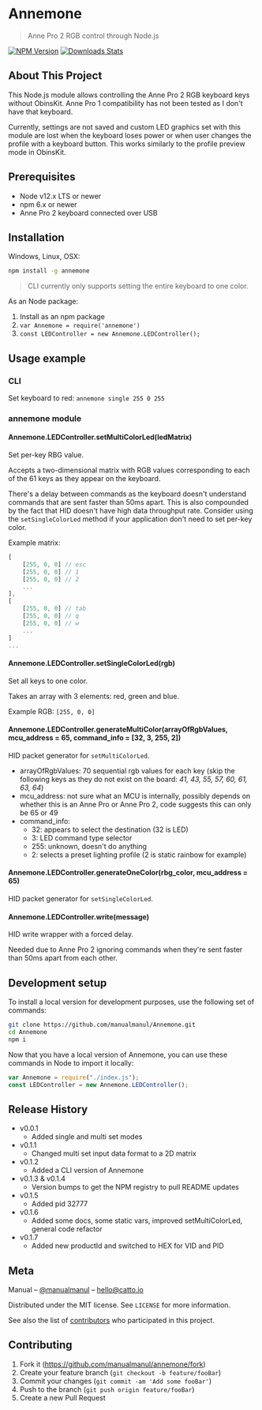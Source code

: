 # Annemone

>Anne Pro 2 RGB control through Node.js

[![NPM Version][npm-image]][npm-url]
[![Downloads Stats][npm-downloads]][npm-url]

## About This Project

This Node.js module allows controlling the Anne Pro 2 RGB keyboard keys without ObinsKit. Anne Pro 1 compatibility has not been tested as I don't have that keyboard.

Currently, settings are not saved and custom LED graphics set with this module are lost when the keyboard loses power or when user changes the profile with a keyboard button. This works similarly to the profile preview mode in ObinsKit.

## Prerequisites

* Node v12.x LTS or newer
* npm 6.x or newer
* Anne Pro 2 keyboard connected over USB

## Installation

Windows, Linux, OSX:

```sh
npm install -g annemone
```

>CLI currently only supports setting the entire keyboard to one color.

As an Node package:

1. Install as an npm package
2. `var Annemone = require('annemone')`
3. `const LEDController = new Annemone.LEDController();`

## Usage example

### CLI

Set keyboard to red:
`annemone single 255 0 255`

### annemone module

#### Annemone.LEDController.setMultiColorLed(ledMatrix)

Set per-key RBG value.

Accepts a two-dimensional matrix with RGB values corresponding to each of the 61 keys as they appear on the keyboard.

There's a delay between commands as the keyboard doesn't understand commands that are sent faster than 50ms apart. This is also compounded by the fact that HID doesn't have high data throughput rate. Consider using the `setSingleColorLed` method if your application don't need to set per-key color.

Example matrix:

```js
[
    [255, 0, 0] // esc
    [255, 0, 0] // 1
    [255, 0, 0] // 2
    ...
],
[
    [255, 0, 0] // tab
    [255, 0, 0] // q
    [255, 0, 0] // w
    ...
]
...
```

#### Annemone.LEDController.setSingleColorLed(rgb)

Set all keys to one color.

Takes an array with 3 elements: red, green and blue.

Example RGB: `[255, 0, 0]`

#### Annemone.LEDController.generateMultiColor(arrayOfRgbValues, mcu_address = 65, command_info = [32, 3, 255, 2])

HID packet generator for `setMultiColorLed`.

* arrayOfRgbValues: 70 sequential rgb values for each key (skip the following keys as they do not exist on the board: *41, 43, 55, 57, 60, 61, 63, 64*)
* mcu_address: not sure what an MCU is internally, possibly depends on whether this is an Anne Pro or Anne Pro 2, code suggests this can only be 65 or 49
* command_info:
  * 32: appears to select the destination (32 is LED)
  * 3: LED command type selector
  * 255: unknown, doesn't do anything
  * 2: selects a preset lighting profile (2 is static rainbow for example)

#### Annemone.LEDController.generateOneColor(rbg_color, mcu_address = 65)

HID packet generator for `setSingleColorLed`.

#### Annemone.LEDController.write(message)

HID write wrapper with a forced delay.

Needed due to Anne Pro 2 ignoring commands when they're sent faster than 50ms apart from each other.

## Development setup

To install a local version for development purposes, use the following set of commands:

```sh
git clone https://github.com/manualmanul/Annemone.git
cd Annemone
npm i
```

Now that you have a local version of Annemone, you can use these commands in Node to import it locally:

```js
var Annemone = require("./index.js");
const LEDController = new Annemone.LEDController();
```

## Release History

* v0.0.1
  * Added single and multi set modes
* v0.1.1
  * Changed multi set input data format to a 2D matrix
* v0.1.2
  * Added a CLI version of Annemone
* v0.1.3 & v0.1.4
  * Version bumps to get the NPM registry to pull README updates
* v0.1.5
  * Added pid 32777
* v0.1.6
  * Added some docs, some static vars, improved setMultiColorLed, general code refactor
* v0.1.7
  * Added new productId and switched to HEX for VID and PID


## Meta

Manual – [@manualmanul](https://twitter.com/manualmanul) – hello@catto.io

Distributed under the MIT license. See ``LICENSE`` for more information.

See also the list of [contributors](https://github.com/manualmanul/Annemone/contributors) who participated in this project.

## Contributing

1. Fork it (<https://github.com/manualmanul/annemone/fork>)
2. Create your feature branch (`git checkout -b feature/fooBar`)
3. Commit your changes (`git commit -am 'Add some fooBar'`)
4. Push to the branch (`git push origin feature/fooBar`)
5. Create a new Pull Request

<!-- Markdown link & img dfn's -->
[npm-image]: https://img.shields.io/npm/v/annemone.svg?style=flat-square
[npm-url]: https://npmjs.org/package/annemone
[npm-downloads]: https://img.shields.io/npm/dm/annemone.svg?style=flat-square
